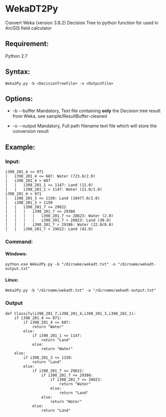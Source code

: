 # WekaDT2Py
Convert Weka (version 3.8.2) Decision Tree to python function for used in ArcGIS field calculator

## Requirement:
Python 2.7

## Syntax:

    Weka2Py.py -b <DecisionTreeFile> -o <OutputFile>

## Options:

- -b
--buffer
Mandatory, Text file containing **only** the Decision tree result from Weka, see sample/ResultBuffer-cleaned

- -o
--output
Mandatory, Full path filename text file which will store the conversion result

## Example:
### Input:

    i398_201_4 <= 971
    |   i398_201_4 <= 687: Water (723.0/2.0)
    |   i398_201_4 > 687
    |   |   i398_201_1 <= 1147: Land (11.0)
    |   |   i398_201_1 > 1147: Water (21.0/1.0)
    i398_201_4 > 971
    |   i398_201_3 <= 1150: Land (10477.0/2.0)
    |   i398_201_3 > 1150
    |   |   i398_201_7 <= 29622
    |   |   |   i398_201_7 <= 29386
    |   |   |   |   i398_201_7 <= 28823: Water (2.0)
    |   |   |   |   i398_201_7 > 28823: Land (30.0)
    |   |   |   i398_201_7 > 29386: Water (22.0/8.0)
    |   |   i398_201_7 > 29622: Land (42.0)

 ### Command:
 #### Windows: 
    python.exe Weka2Py.py -b "/dirname/wekadt.txt" -o "/dirname/wekadt-output.txt"
####  Linux:
    Weka2Py.py -b "/dirname/wekadt.txt" -o "/dirname/wekadt-output.txt"

### Output

    def Classify(i398_201_7,i398_201_4,i398_201_3,i398_201_1):
        if i398_201_4 <= 971:
            if i398_201_4 <= 687:
                return "Water"
            else:
                if i398_201_1 <= 1147:
                    return "Land"
                else:
                    return "Water"
        else:
            if i398_201_3 <= 1150:
                return "Land"
            else:
                if i398_201_7 <= 29622:
                    if i398_201_7 <= 29386:
                        if i398_201_7 <= 28823:
                            return "Water"
                        else:
                            return "Land"
                    else:
                        return "Water"
                else:
                    return "Land"
